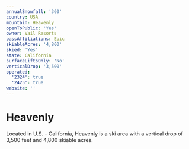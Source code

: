 ```yaml
---
annualSnowfall: '360'
country: USA
mountain: Heavenly
openToPublic: 'Yes'
owner: Vail Resorts
passAffiliations: Epic
skiableAcres: '4,800'
skied: 'Yes'
state: California
surfaceLiftsOnly: 'No'
verticalDrop: '3,500'
operated:
  '2324': true
  '2425': true
website: ''
---
```



# Heavenly

Located in U.S. - California, Heavenly is a ski area with a vertical drop of 3,500 feet and 4,800 skiable acres.

